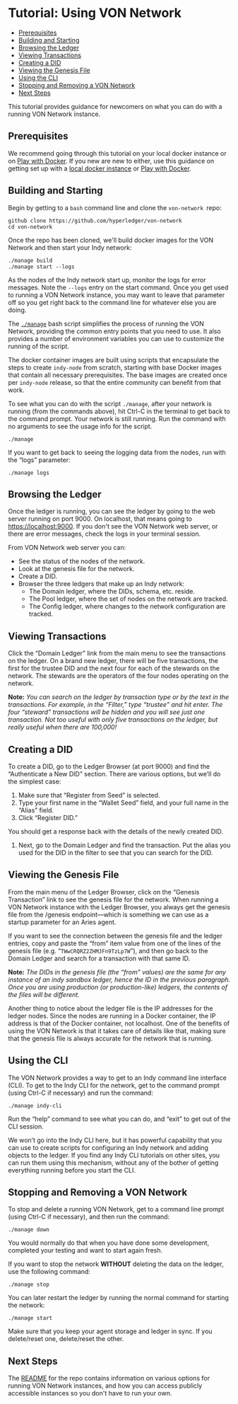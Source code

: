# Tutorial: Using VON Network<!-- omit in toc -->

- [Prerequisites](#prerequisites)
- [Building and Starting](#building-and-starting)
- [Browsing the Ledger](#browsing-the-ledger)
- [Viewing Transactions](#viewing-transactions)
- [Creating a DID](#creating-a-did)
- [Viewing the Genesis File](#viewing-the-genesis-file)
- [Using the CLI](#using-the-cli)
- [Stopping and Removing a VON Network](#stopping-and-removing-a-von-network)
- [Next Steps](#next-steps)

This tutorial provides guidance for newcomers on what you can do with a running VON Network instance.

## Prerequisites

We recommend going through this tutorial on your local docker instance or on [Play with Docker](https://labs.play-with-docker.com/). If you new are new to either, use this guidance on getting set up with a [local docker instance](https://github.com/cloudcompass/ToIPLabs/blob/master/docs/LFS173x/RunningLabs.md#running-on-docker-locally) or [Play with Docker](https://github.com/cloudcompass/ToIPLabs/blob/master/docs/LFS173x/RunningLabs.md#running-on-play-with-docker).

## Building and Starting

Begin by getting to a `bash` command line and clone the `von-network `repo:

```
github clone https://github.com/hyperledger/von-network
cd von-network

```

Once the repo has been cloned, we'll build docker images for the VON Network and then start your Indy network:


```
./manage build
./manage start --logs

```

As the nodes of the Indy network start up, monitor the logs for error messages. Note the `--logs` entry on the start command. Once you get used to running a VON Network instance, you may want to leave that parameter off so you get right back to the command line for whatever else you are doing.

The [`./manage`](../manage) bash script simplifies the process of running the VON Network, providing the common entry points that you need to use. It also provides a number of environment variables you can use to customize the running of the script.

The docker container images are built using scripts that encapsulate the steps to create `indy-node` from scratch, starting with base Docker images that contain all necessary prerequisites. The base images are created once per `indy-node` release, so that the entire community can benefit from that work.

To see what you can do with the script `./manage`, after your network is running (from the commands above), hit Ctrl-C in the terminal to get back to the command prompt. Your network is still running. Run the command with no arguments to see the usage info for the script.

```
./manage

```

If you want to get back to seeing the logging data from the nodes, run with the “logs” parameter:

```
./manage logs

```

## Browsing the Ledger

Once the ledger is running, you can see the ledger by going to the web server running on port 9000. On localhost, that means going to [https://localhost:9000](https://localhost:9000). If you don't see the VON Network web server, or there are error messages, check the logs in your terminal session.

From VON Network web server you can:

*   See the status of the nodes of the network.
*   Look at the genesis file for the network.
*   Create a DID.
*   Browser the three ledgers that make up an Indy network:
    *   The Domain ledger, where the DIDs, schema, etc. reside.
    *   The Pool ledger, where the set of nodes on the network are tracked.
    *   The Config ledger, where changes to the network configuration are tracked.

## Viewing Transactions

Click the “Domain Ledger” link from the main menu to see the transactions on the ledger. On a brand new ledger, there will be five transactions, the first for the trustee DID and the next four for each of the stewards on the network. The stewards are the operators of the four nodes operating on the network.

**Note:** _You can search on the ledger by transaction type or by the text in the transactions. For example, in the “Filter,” type “trustee” and hit enter. The four “steward” transactions will be hidden and you will see just one transaction. Not too useful with only five transactions on the ledger, but really useful when there are 100,000!_

## Creating a DID

To create a DID, go to the Ledger Browser (at port 9000) and find the “Authenticate a New DID” section. There are various options, but we’ll do the simplest case:

1. Make sure that “Register from Seed” is selected.
2. Type your first name in the “Wallet Seed” field, and your full name in the “Alias” field.
3. Click “Register DID.”

You should get a response back with the details of the newly created DID.

1. Next, go to the Domain Ledger and find the transaction. Put the alias you used for the DID in the filter to see that you can search for the DID.

## Viewing the Genesis File

From the main menu of the Ledger Browser, click on the “Genesis Transaction” link to see the genesis file for the network. When running a VON Network instance with the Ledger Browser, you always get the genesis file from the /genesis endpoint—which is something we can use as a startup parameter for an Aries agent. 

If you want to see the connection between the genesis file and the ledger entries, copy and paste the “from” item value from one of the lines of the genesis file (e.g. “`TWwCRQRZ2ZHMJFn9TzLp7W`”), and then go back to the Domain Ledger and search for a transaction with that same ID.

**Note:** _The DIDs in the genesis file (the “from” values) are the same for any instance of an indy sandbox ledger, hence the ID in the previous paragraph. Once you are using production (or production-like) ledgers, the contents of the files will be different._

Another thing to notice about the ledger file is the IP addresses for the ledger nodes. Since the nodes are running in a Docker container, the IP address is that of the Docker container, not localhost. One of the benefits of using the VON Network is that it takes care of details like that, making sure that the genesis file is always accurate for the network that is running.

## Using the CLI

The VON Network provides a way to get to an Indy command line interface (CLI). To get to the Indy CLI for the network, get to the command prompt (using Ctrl-C if necessary) and run the command:

```
./manage indy-cli

```

Run the “help” command to see what you can do, and “exit” to get out of the CLI session.

We won’t go into the Indy CLI here, but it has powerful capability that you can use to create scripts for configuring an Indy network and adding objects to the ledger. If you find any Indy CLI tutorials on other sites, you can run them using this mechanism, without any of the bother of getting everything running before you start the CLI.

## Stopping and Removing a VON Network

To stop and delete a running VON Network, get to a command line prompt (using Ctrl-C if necessary), and then run the command:

```
./manage down

```

You would normally do that when you have done some development, completed your testing and want to start again fresh.

If you want to stop the network **WITHOUT** deleting the data on the ledger, use the following command: 

```
./manage stop

```

You can later restart the ledger by running the normal command for starting the network:

```
./manage start

```

Make sure that you keep your agent storage and ledger in sync. If you delete/reset one, delete/reset the other.

## Next Steps

The [README](../README.md) for the repo contains information on various options for running VON Network instances, and how you can access publicly accessible instances so you don't have to run your own.

